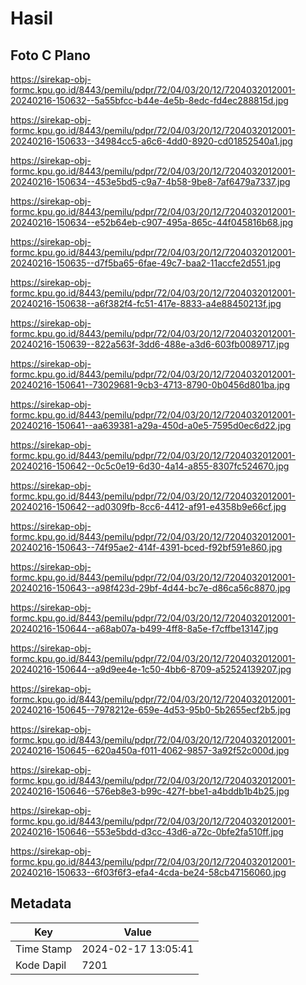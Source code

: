 # Hasil

## Foto C Plano

https://sirekap-obj-formc.kpu.go.id/8443/pemilu/pdpr/72/04/03/20/12/7204032012001-20240216-150632--5a55bfcc-b44e-4e5b-8edc-fd4ec288815d.jpg

https://sirekap-obj-formc.kpu.go.id/8443/pemilu/pdpr/72/04/03/20/12/7204032012001-20240216-150633--34984cc5-a6c6-4dd0-8920-cd01852540a1.jpg

https://sirekap-obj-formc.kpu.go.id/8443/pemilu/pdpr/72/04/03/20/12/7204032012001-20240216-150634--453e5bd5-c9a7-4b58-9be8-7af6479a7337.jpg

https://sirekap-obj-formc.kpu.go.id/8443/pemilu/pdpr/72/04/03/20/12/7204032012001-20240216-150634--e52b64eb-c907-495a-865c-44f045816b68.jpg

https://sirekap-obj-formc.kpu.go.id/8443/pemilu/pdpr/72/04/03/20/12/7204032012001-20240216-150635--d7f5ba65-6fae-49c7-baa2-11accfe2d551.jpg

https://sirekap-obj-formc.kpu.go.id/8443/pemilu/pdpr/72/04/03/20/12/7204032012001-20240216-150638--a6f382f4-fc51-417e-8833-a4e88450213f.jpg

https://sirekap-obj-formc.kpu.go.id/8443/pemilu/pdpr/72/04/03/20/12/7204032012001-20240216-150639--822a563f-3dd6-488e-a3d6-603fb0089717.jpg

https://sirekap-obj-formc.kpu.go.id/8443/pemilu/pdpr/72/04/03/20/12/7204032012001-20240216-150641--73029681-9cb3-4713-8790-0b0456d801ba.jpg

https://sirekap-obj-formc.kpu.go.id/8443/pemilu/pdpr/72/04/03/20/12/7204032012001-20240216-150641--aa639381-a29a-450d-a0e5-7595d0ec6d22.jpg

https://sirekap-obj-formc.kpu.go.id/8443/pemilu/pdpr/72/04/03/20/12/7204032012001-20240216-150642--0c5c0e19-6d30-4a14-a855-8307fc524670.jpg

https://sirekap-obj-formc.kpu.go.id/8443/pemilu/pdpr/72/04/03/20/12/7204032012001-20240216-150642--ad0309fb-8cc6-4412-af91-e4358b9e66cf.jpg

https://sirekap-obj-formc.kpu.go.id/8443/pemilu/pdpr/72/04/03/20/12/7204032012001-20240216-150643--74f95ae2-414f-4391-bced-f92bf591e860.jpg

https://sirekap-obj-formc.kpu.go.id/8443/pemilu/pdpr/72/04/03/20/12/7204032012001-20240216-150643--a98f423d-29bf-4d44-bc7e-d86ca56c8870.jpg

https://sirekap-obj-formc.kpu.go.id/8443/pemilu/pdpr/72/04/03/20/12/7204032012001-20240216-150644--a68ab07a-b499-4ff8-8a5e-f7cffbe13147.jpg

https://sirekap-obj-formc.kpu.go.id/8443/pemilu/pdpr/72/04/03/20/12/7204032012001-20240216-150644--a9d9ee4e-1c50-4bb6-8709-a52524139207.jpg

https://sirekap-obj-formc.kpu.go.id/8443/pemilu/pdpr/72/04/03/20/12/7204032012001-20240216-150645--7978212e-659e-4d53-95b0-5b2655ecf2b5.jpg

https://sirekap-obj-formc.kpu.go.id/8443/pemilu/pdpr/72/04/03/20/12/7204032012001-20240216-150645--620a450a-f011-4062-9857-3a92f52c000d.jpg

https://sirekap-obj-formc.kpu.go.id/8443/pemilu/pdpr/72/04/03/20/12/7204032012001-20240216-150646--576eb8e3-b99c-427f-bbe1-a4bddb1b4b25.jpg

https://sirekap-obj-formc.kpu.go.id/8443/pemilu/pdpr/72/04/03/20/12/7204032012001-20240216-150646--553e5bdd-d3cc-43d6-a72c-0bfe2fa510ff.jpg

https://sirekap-obj-formc.kpu.go.id/8443/pemilu/pdpr/72/04/03/20/12/7204032012001-20240216-150633--6f03f6f3-efa4-4cda-be24-58cb47156060.jpg


## Metadata

| Key        | Value               |
| ---------- | ------------------- |
| Time Stamp | 2024-02-17 13:05:41 |
| Kode Dapil | 7201                |



